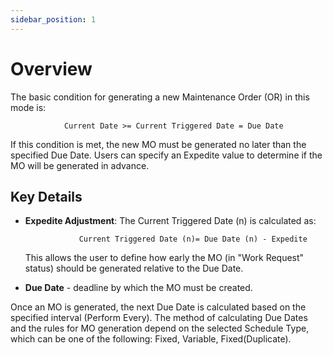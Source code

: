 ```yaml
---
sidebar_position: 1
---
```


# Overview

The basic condition for generating a new Maintenance Order (OR) in this mode is:

```text
            Current Date >= Current Triggered Date = Due Date
```

If this condition is met, the new MO must be generated no later than the specified Due Date. Users can specify an Expedite value to determine if the MO will be generated in advance.

## Key Details

- **Expedite Adjustment**: The Current Triggered Date (n) is calculated as:

    ```text
                Current Triggered Date (n)= Due Date (n) - Expedite
    ```

    This allows the user to define how early the MO (in "Work Request" status) should be generated relative to the Due Date.

- **Due Date** - deadline by which the MO must be created.

Once an MO is generated, the next Due Date is calculated based on the specified interval (Perform Every). The method of calculating Due Dates and the rules for MO generation depend on the selected Schedule Type, which can be one of the following: Fixed, Variable, Fixed(Duplicate).
